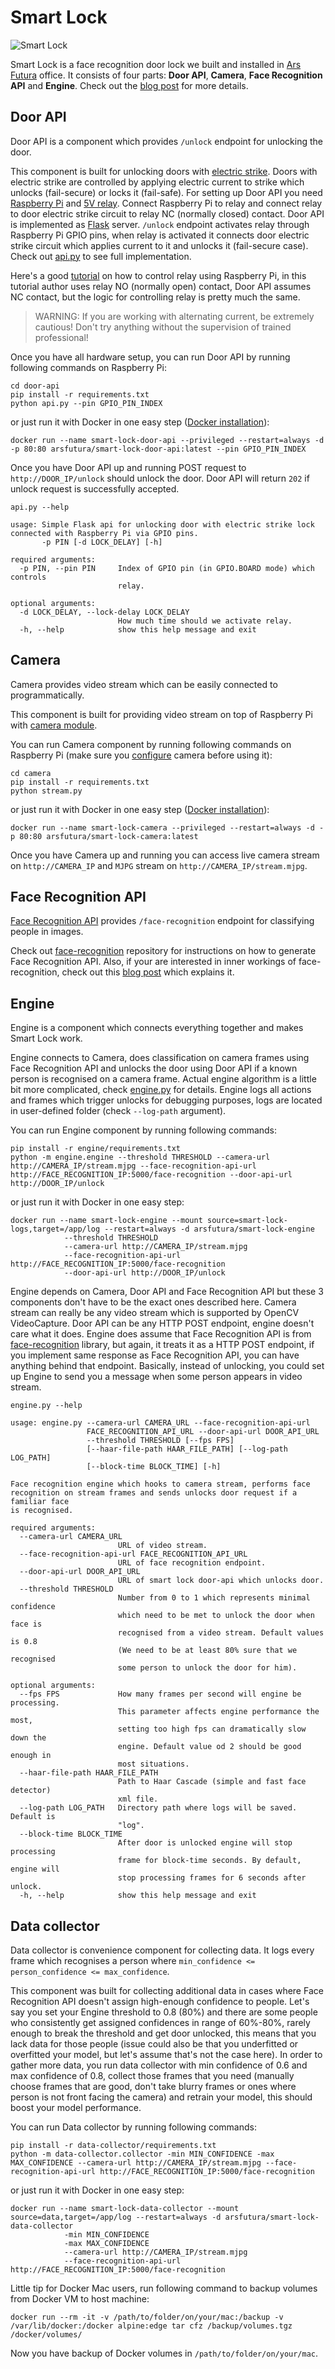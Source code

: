 # Smart Lock

![Smart Lock](images/smart-lock-illustration.png)

Smart Lock is a face recognition door lock we built and installed in [Ars Futura](https://arsfutura.com) office. 
It consists of four parts: **Door API**, **Camera**, **Face Recognition API** and **Engine**. Check out the [blog post](https://arsfutura.com/magazine/building-a-face-recognition-powered-door-lock) for more details.  

## Door API 

Door API is a component which provides `/unlock` endpoint for unlocking the door.

This component is built for unlocking doors with [electric strike](https://en.wikipedia.org/wiki/Electric_strike). 
Doors with electric strike are controlled by applying electric current to strike which unlocks (fail-secure) or locks it
(fail-safe). For setting up Door API you need [Raspberry Pi](https://www.raspberrypi.org/) and 
[5V relay](https://www.makershop.de/en/module/relais/1-kanal-relais/). Connect Raspberry Pi to relay and connect relay 
to door electric strike circuit to relay NC (normally closed) contact. Door API is implemented as 
[Flask](https://palletsprojects.com/p/flask/) server. `/unlock` endpoint activates relay through Raspberry Pi GPIO pins, 
when relay is activated it connects door electric strike circuit which applies current to it and unlocks it 
(fail-secure case). Check out [api.py](door-api/api.py) to see full implementation.

Here's a good [tutorial](https://www.instructables.com/id/5V-Relay-Raspberry-Pi/) on how to control relay using 
Raspberry Pi, in this tutorial author uses relay NO (normally open) contact, Door API assumes NC contact, but the 
logic for controlling relay is pretty much the same. 

> WARNING: If you are working with alternating current, be extremely cautious! Don't try anything without the 
> supervision of trained professional!

Once you have all hardware setup, you can run Door API by running following commands on Raspberry Pi: 

```shell script
cd door-api
pip install -r requirements.txt
python api.py --pin GPIO_PIN_INDEX
```

or just run it with Docker in one easy step ([Docker installation](https://dev.to/rohansawant/installing-docker-and-docker-compose-on-the-raspberry-pi-in-5-simple-steps-3mgl)):

```shell script
docker run --name smart-lock-door-api --privileged --restart=always -d -p 80:80 arsfutura/smart-lock-door-api:latest --pin GPIO_PIN_INDEX
```

Once you have Door API up and running POST request to `http://DOOR_IP/unlock` should unlock the door. Door API will 
return `202` if unlock request is successfully accepted. 

`api.py --help`
```text
usage: Simple Flask api for unlocking door with electric strike lock connected with Raspberry Pi via GPIO pins.
       -p PIN [-d LOCK_DELAY] [-h]

required arguments:
  -p PIN, --pin PIN     Index of GPIO pin (in GPIO.BOARD mode) which controls
                        relay.

optional arguments:
  -d LOCK_DELAY, --lock-delay LOCK_DELAY
                        How much time should we activate relay.
  -h, --help            show this help message and exit
```

## Camera

Camera provides video stream which can be easily connected to programmatically. 

This component is built for providing video stream on top of Raspberry Pi with 
[camera module](https://www.makershop.de/en/raspberry-pi/pi-kameramodul/).

You can run Camera component by running following commands on Raspberry Pi (make sure you [configure](https://www.raspberrypi.org/documentation/configuration/camera.md) camera before using it): 
```shell script
cd camera
pip install -r requirements.txt
python stream.py
```

or just run it with Docker in one easy step ([Docker installation](https://dev.to/rohansawant/installing-docker-and-docker-compose-on-the-raspberry-pi-in-5-simple-steps-3mgl)):

```shell script
docker run --name smart-lock-camera --privileged --restart=always -d -p 80:80 arsfutura/smart-lock-camera:latest
```

Once you have Camera up and running you can access live camera stream on `http://CAMERA_IP` and `MJPG` stream on 
`http://CAMERA_IP/stream.mjpg`.

## Face Recognition API

[Face Recognition API](https://github.com/arsfutura/face-recognition#face-recognition-api) provides `/face-recognition` 
endpoint for classifying people in images. 

Check out [face-recognition](https://github.com/arsfutura/face-recognition) repository for 
instructions on how to generate Face Recognition API. Also, if your are interested in inner workings of face-recognition, 
check out this [blog post](https://arsfutura.co/magazine/face-recognition-with-facenet-and-mtcnn/) which explains it.

## Engine

Engine is a component which connects everything together and makes Smart Lock work. 

Engine connects to Camera, does classification on camera frames using Face Recognition API and unlocks the door using 
Door API if a known person is recognised on a camera frame. Actual engine algorithm is a little bit more complicated, 
check [engine.py](engine/engine.py) for details. Engine logs all actions and frames which trigger unlocks for debugging 
purposes, logs are located in user-defined folder (check `--log-path` argument). 

You can run Engine component by running following commands:
```shell script
pip install -r engine/requirements.txt
python -m engine.engine --threshold THRESHOLD --camera-url http://CAMERA_IP/stream.mjpg --face-recognition-api-url http://FACE_RECOGNITION_IP:5000/face-recognition --door-api-url http://DOOR_IP/unlock
```

or just run it with Docker in one easy step:

```shell script
docker run --name smart-lock-engine --mount source=smart-lock-logs,target=/app/log --restart=always -d arsfutura/smart-lock-engine 
            --threshold THRESHOLD 
            --camera-url http://CAMERA_IP/stream.mjpg 
            --face-recognition-api-url http://FACE_RECOGNITION_IP:5000/face-recognition 
            --door-api-url http://DOOR_IP/unlock
```

Engine depends on Camera, Door API and Face Recognition API but these 3 components don't have to be the exact ones 
described here. Camera stream can really be any video stream which is supported by OpenCV VideoCapture. Door API can be 
any HTTP POST endpoint, engine doesn't care what it does. Engine does assume that Face Recognition API is from 
[face-recognition](https://github.com/arsfutura/face-recognition) library, but again, it treats it as a HTTP POST 
endpoint, if you implement same response as Face Recognition API, you can have anything behind that endpoint. Basically, 
instead of unlocking, you could set up Engine to send you a message when some person appears in video stream.

`engine.py --help`
```text
usage: engine.py --camera-url CAMERA_URL --face-recognition-api-url
                 FACE_RECOGNITION_API_URL --door-api-url DOOR_API_URL
                 --threshold THRESHOLD [--fps FPS]
                 [--haar-file-path HAAR_FILE_PATH] [--log-path LOG_PATH]
                 [--block-time BLOCK_TIME] [-h]

Face recognition engine which hooks to camera stream, performs face
recognition on stream frames and sends unlocks door request if a familiar face
is recognised.

required arguments:
  --camera-url CAMERA_URL
                        URL of video stream.
  --face-recognition-api-url FACE_RECOGNITION_API_URL
                        URL of face recognition endpoint.
  --door-api-url DOOR_API_URL
                        URL of smart lock door-api which unlocks door.
  --threshold THRESHOLD
                        Number from 0 to 1 which represents minimal confidence
                        which need to be met to unlock the door when face is
                        recognised from a video stream. Default values is 0.8
                        (We need to be at least 80% sure that we recognised
                        some person to unlock the door for him).

optional arguments:
  --fps FPS             How many frames per second will engine be processing.
                        This parameter affects engine performance the most,
                        setting too high fps can dramatically slow down the
                        engine. Default value od 2 should be good enough in
                        most situations.
  --haar-file-path HAAR_FILE_PATH
                        Path to Haar Cascade (simple and fast face detector)
                        xml file.
  --log-path LOG_PATH   Directory path where logs will be saved. Default is
                        "log".
  --block-time BLOCK_TIME
                        After door is unlocked engine will stop processing
                        frame for block-time seconds. By default, engine will
                        stop processing frames for 6 seconds after unlock.
  -h, --help            show this help message and exit
```

## Data collector

Data collector is convenience component for collecting data. It logs every frame which recognises a person where 
`min_confidence <= person_confidence <= max_confidence`. 

This component was built for collecting additional data in cases where Face Recognition API doesn't assign high-enough 
confidence to people. Let's say you set your Engine threshold to 0.8 (80%) and there are some people who consistently 
get assigned confidences in range of 60%-80%, rarely enough to break the threshold and get door unlocked, this means 
that you lack data for those people (issue could also be that you underfitted or overfitted your model, but let's 
assume that's not the case here). In order to gather more data, you run data collector with min confidence of 0.6 and 
max confidence of 0.8, collect those frames that you need (manually choose frames that are good, don't take blurry 
frames or ones where person is not front facing the camera) and retrain your model, this should boost your model 
performance.   

You can run Data collector by running following commands:
```shell script
pip install -r data-collector/requirements.txt
python -m data-collector.collector -min MIN_CONFIDENCE -max MAX_CONFIDENCE --camera-url http://CAMERA_IP/stream.mjpg --face-recognition-api-url http://FACE_RECOGNITION_IP:5000/face-recognition
```

or just run it with Docker in one easy step:

```shell script
docker run --name smart-lock-data-collector --mount source=data,target=/app/log --restart=always -d arsfutura/smart-lock-data-collector 
            -min MIN_CONFIDENCE
            -max MAX_CONFIDENCE
            --camera-url http://CAMERA_IP/stream.mjpg 
            --face-recognition-api-url http://FACE_RECOGNITION_IP:5000/face-recognition 
```

Little tip for Docker Mac users, run following command to backup volumes from Docker VM to host machine:
```shell script
docker run --rm -it -v /path/to/folder/on/your/mac:/backup -v /var/lib/docker:/docker alpine:edge tar cfz /backup/volumes.tgz /docker/volumes/
``` 
Now you have backup of Docker volumes in `/path/to/folder/on/your/mac`. 

